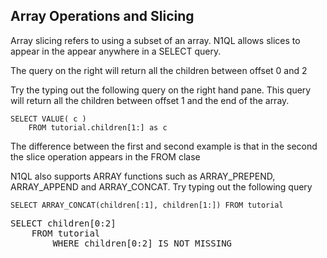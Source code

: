 ## Array Operations and Slicing 

Array slicing refers to using a subset of an array. N1QL allows slices to appear in the appear anywhere in a SELECT query. 

The query on the right will return all the children between offset 0 and 2

Try the typing out the following query on the right hand pane. This query will return all the children between offset 1 and the end of the array.

```
SELECT VALUE( c )
    FROM tutorial.children[1:] as c
```

The difference between the first and second example is that in the second the slice operation appears in the FROM clase


N1QL also supports ARRAY functions such as ARRAY_PREPEND, ARRAY_APPEND and ARRAY_CONCAT. Try typing out the following query

```
SELECT ARRAY_CONCAT(children[:1], children[1:]) FROM tutorial
```

<pre id="example">
SELECT children[0:2] 
    FROM tutorial 
        WHERE children[0:2] IS NOT MISSING
</pre>


